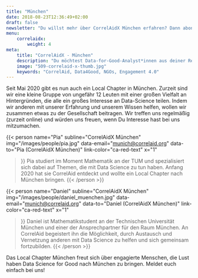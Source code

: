 ```yaml
---
title: "München"
date: 2018-08-23T12:36:49+02:00
draft: false
newsletter: "Du willst mehr über CorrelAidX München erfahren? Dann abonniere unseren Newsletter!"
menu: 
    correlaidx:
        weight: 4
meta:
    title: "CorrelAidX - München"
    description: "Du möchtest Data-for-Good-Analyst*innen aus deiner Region kennenlernen und zusammen Daten für den guten Zweck nutzen? Mit CorrelAidX bringen wir Data for Good in deine Stadt!"
    image: "509-correlaid-x-thumb.jpg"
    keywords: "CorrelAid, Data4Good, NGOs, Engagement 4.0"
---
```




Seit Mai 2020 gibt es nun auch ein Local Chapter in München. Zurzeit sind wir eine kleine Gruppe von ungefähr 12 Leuten mit einer großen Vielfalt an Hintergründen, die alle ein großes Interesse an Data-Science teilen. Indem wir anderen mit unserer Erfahrung und unserem Wissen helfen, wollen wir zusammen etwas zu der Gesellschaft beitragen. Wir treffen uns regelmäßig (zurzeit online) und würden uns freuen, wenn Du Interesse hast bei uns mitzumachen. 


{{< person 
    name="Pia"
    subline="CorrelAidX München"
    img="/images/people/pia.jpg"
    data-email="munich@correlaid.org"
    data-to="Pia (CorrelAidX München)"
    link-color="ca-red-text"
    x="1"
>}}
Pia studiert im Moment Mathematik an der TUM und spezialisiert sich dabei auf Themen, die mit Data Science zu tun haben. Anfang 2020 hat sie CorrelAid entdeckt und wollte ein Local Chapter nach München bringen.
{{< /person >}}

{{< person 
    name="Daniel"
   subline="CorrelAidX München"
    img="/images/people/daniel_muenchen.jpg"
    data-email="munich@correlaid.org"
    data-to="Daniel (CorrelAidX München)"
    link-color="ca-red-text"
    x="1"
>}}
Daniel ist Mathematikstudent an der Technischen Universität München und einer der Ansprechpartner für den Raum München. An CorrelAid begeistert ihn die Möglichkeit, durch Austausch und Vernetzung anderen mit Data Science zu helfen und sich gemeinsam fortzubilden. 
{{< /person >}}

Das Local Chapter München freut sich über engagierte Menschen, die Lust haben Data Science for Good nach München zu bringen. Meldet euch einfach bei uns!
